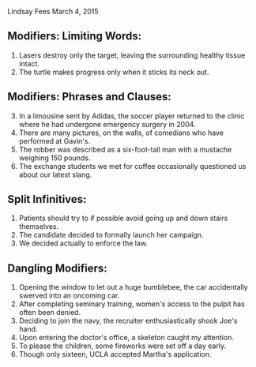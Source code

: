 Lindsay Fees
March 4, 2015

## Modifiers: Limiting Words:

1. Lasers destroy only the target, leaving the surrounding healthy tissue intact.
2. The turtle makes progress only when it sticks its neck out.

## Modifiers: Phrases and Clauses:

3. In a limousine sent by Adidas, the soccer player returned to the clinic where he had undergone emergency surgery in 2004.
4. There are many pictures, on the walls, of comedians who have performed at Gavin's.
5. The robber was described as a six-foot-tall man with a mustache weighing 150 pounds.
6. The exchange students we met for coffee occasionally questioned us about our latest slang.

## Split Infinitives:

1. Patients should try to if possible avoid going up and down stairs themselves.
2. The candidate decided to formally launch her campaign.
3. We decided actually to enforce the law.

## Dangling Modifiers:

1. Opening the window to let out a huge bumblebee, the car accidentally swerved into an oncoming car.
2. After completing seminary training, women's access to the pulpit has often been denied.
3. Deciding to join the navy, the recruiter enthusiastically shook Joe's hand.
4. Upon entering the doctor's office, a skeleton caught my attention.
5. To please the children, some fireworks were set off a day early.
6. Though only sixteen, UCLA accepted Martha's application.